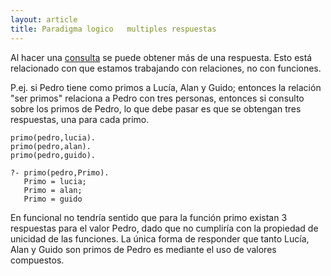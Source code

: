 ```yaml
---
layout: article
title: Paradigma logico   multiples respuestas
---
```


Al hacer una [consulta](paradigma-logico---un-poco-de-nomenclatura-consultas.html) se puede obtener más de una respuesta. Esto está relacionado con que estamos trabajando con relaciones, no con funciones.

P.ej. si Pedro tiene como primos a Lucía, Alan y Guido; entonces la relación "ser primos" relaciona a Pedro con tres personas, entonces si consulto sobre los primos de Pedro, lo que debe pasar es que se obtengan tres respuestas, una para cada primo.
```
primo(pedro,lucia).
primo(pedro,alan).
primo(pedro,guido).

?- primo(pedro,Primo).
   Primo = lucia;
   Primo = alan;
   Primo = guido
```
En funcional no tendría sentido que para la función primo existan 3 respuestas para el valor Pedro, dado que no cumpliría con la propiedad de unicidad de las funciones. La única forma de responder que tanto Lucía, Alan y Guido son primos de Pedro es mediante el uso de valores compuestos.
